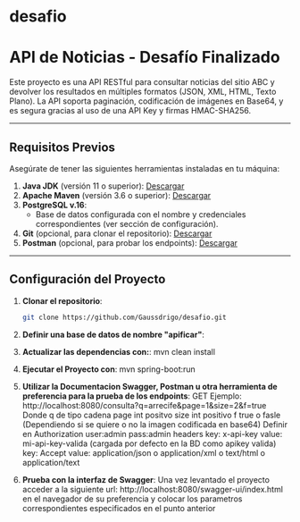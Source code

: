 # desafio

# API de Noticias - Desafío Finalizado

Este proyecto es una API RESTful para consultar noticias del sitio ABC y devolver los resultados en múltiples formatos (JSON, XML, HTML, Texto Plano). La API soporta paginación, codificación de imágenes en Base64, y es segura gracias al uso de una API Key y firmas HMAC-SHA256.

---

## **Requisitos Previos**

Asegúrate de tener las siguientes herramientas instaladas en tu máquina:

1. **Java JDK** (versión 11 o superior): [Descargar](https://www.oracle.com/java/technologies/javase-jdk11-downloads.html)
2. **Apache Maven** (versión 3.6 o superior): [Descargar](https://maven.apache.org/download.cgi)
3. **PostgreSQL v.16**:
   - Base de datos configurada con el nombre y credenciales correspondientes (ver sección de configuración).
4. **Git** (opcional, para clonar el repositorio): [Descargar](https://git-scm.com/)
5. **Postman** (opcional, para probar los endpoints): [Descargar](https://www.postman.com/downloads/)

---

## **Configuración del Proyecto**

1. **Clonar el repositorio**:

   ```bash
   git clone https://github.com/Gaussdrigo/desafio.git

   ```

2. **Definir una base de datos de nombre "apificar"**:
3. **Actualizar las dependencias con:**:
   mvn clean install

4. **Ejecutar el Proyecto con**:
   mvn spring-boot:run

5. **Utilizar la Documentacion Swagger, Postman u otra herramienta de preferencia para la prueba de los endpoints**:
   GET Ejemplo: http://localhost:8080/consulta?q=arrecife&page=1&size=2&f=true
   Donde q de tipo cadena
   page int positvo
   size int positivo
   f true o fasle (Dependiendo si se quiere o no la imagen codificada en base64)
   Definir en Authorization
   user:admin
   pass:admin
   headers
   key: x-api-key value: mi-api-key-valida (cargada por defecto en la BD como apikey valida)
   key: Accept value: application/json o application/xml o text/html o application/text
6. **Prueba con la interfaz de Swagger**:
   Una vez levantado el proyecto acceder a la siguiente url:
   http://localhost:8080/swagger-ui/index.html en el navegador de su preferencia y colocar los parametros correspondientes especificados en el punto anterior
